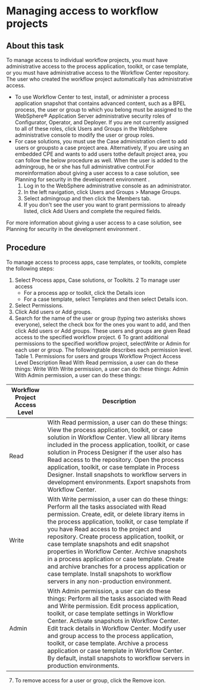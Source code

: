 # Managing access to workflow projects

## About this task

To manage access to individual workflow projects, you must have administrative access to the
process application, toolkit, or case template, or you must have administrative access to the
Workflow Center repository. The user who created the
workflow project automatically has administrative access.

- To use Workflow Center to
test, install, or administer a process application snapshot that contains advanced content, such as
a BPEL process, the user or group to which you belong must be assigned to the WebSphere® Application
Server administrative security
roles of Configurator, Operator, and Deployer. If you are not currently assigned to all of these
roles, click Users and Groups in the WebSphere administrative console to
modify the user or group roles.
- For case solutions, you must use the Case administration client to add users or groupsto a case project area. Alternatively, If you are using an embedded CPE and wants to add users tothe default project area, you can follow the below procedure as well. When the user is added to the admingroup, he or she has full administrative control.For moreinformation about giving a user access to a case solution, see Planning for security in the development environment .
    1. Log in to the WebSphere administrative console as an administrator.
    2. In the left navigation, click Users and Groups > Manage Groups.
    3. Select admingroup and then click the Members tab.
    4. If you don't see the user you want to grant permissions to already listed, click Add
Users and complete the required fields.

For more
information about giving a user access to a case solution, see Planning for security in the development environment .

## Procedure

To manage access to process apps, case templates, or toolkits, complete the following
steps:

1. Select Process apps, Case solutions, or
Toolkits.
2 To manage user access
    - For a process app or toolkit, click the Details icon
    - For a case template, select Templates and then select
Details icon.
3. Select Permissions.
4. Click Add users or Add groups.
5. Search for the name of the user or group (typing two asterisks shows everyone), select the
check box for the ones you want to add, and then click Add users or
Add groups.
These users and groups are given Read access to the specified workflow
project.
6 To grant additional permissions to the specified workflow project, selectWrite or Admin for each user or group. The followingtable describes each permission level. Table 1. Permissions for users and groups Workflow Project Access Level Description Read With Read permission, a user can do these things: Write With Write permission, a user can do these things: Admin With Admin permission, a user can do these things:

| Workflow Project Access Level   | Description                                                                                                                                                                                                                                                                                                                                                                                                                                                                                                                                                                                  |
|---------------------------------|----------------------------------------------------------------------------------------------------------------------------------------------------------------------------------------------------------------------------------------------------------------------------------------------------------------------------------------------------------------------------------------------------------------------------------------------------------------------------------------------------------------------------------------------------------------------------------------------|
| Read                            | With Read permission, a user can do these things:  View the process application, toolkit, or case solution in Workflow Center. View all library items included in the process application, toolkit, or case solution in Process Designer if the user also has Read access to the repository. Open the process application, toolkit, or case template in Process Designer. Install snapshots to workflow servers in development environments. Export snapshots from Workflow Center.                                                                                                          |
| Write                           | With Write permission, a user can do these things:  Perform all the tasks associated with Read permission. Create, edit, or delete library items in the process application, toolkit, or case template if you have Read access to the project and repository. Create process application, toolkit, or case template snapshots and edit snapshot properties in Workflow Center. Archive snapshots in a process application or case template. Create and archive branches for a process application or case template. Install snapshots to workflow servers in any non-production environment. |
| Admin                           | With Admin permission, a user can do these things: Perform all the tasks associated with Read and Write permission. Edit process application, toolkit, or case template settings in Workflow Center. Activate snapshots in Workflow Center. Edit track details in Workflow Center. Modify user and group access to the process application, toolkit, or case template. Archive a process application or case template in Workflow Center. By default, install snapshots to workflow servers in production environments.                                                                      |

7. To remove access for a user or group, click the Remove icon.